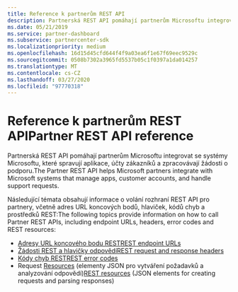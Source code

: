 ```yaml
---
title: Reference k partnerům REST API
description: Partnerská REST API pomáhají partnerům Microsoftu integrovat se systémy Microsoftu, které spravují aplikace, účty zákazníků a zpracovávají žádosti o podporu.
ms.date: 05/21/2019
ms.service: partner-dashboard
ms.subservice: partnercenter-sdk
ms.localizationpriority: medium
ms.openlocfilehash: 16d15d45cfd644f4f9a03ea6f1e67f69eec9529c
ms.sourcegitcommit: 0508b7302a3965fd5537b05c1f0397a1da014257
ms.translationtype: MT
ms.contentlocale: cs-CZ
ms.lasthandoff: 03/27/2020
ms.locfileid: "97770318"
---
```

# <a name="partner-rest-api-reference"></a><span data-ttu-id="bf007-103">Reference k partnerům REST API</span><span class="sxs-lookup"><span data-stu-id="bf007-103">Partner REST API reference</span></span>

<span data-ttu-id="bf007-104">Partnerská REST API pomáhají partnerům Microsoftu integrovat se systémy Microsoftu, které spravují aplikace, účty zákazníků a zpracovávají žádosti o podporu.</span><span class="sxs-lookup"><span data-stu-id="bf007-104">The Partner REST API helps Microsoft partners integrate with Microsoft systems that manage apps, customer accounts, and handle support requests.</span></span>

<span data-ttu-id="bf007-105">Následující témata obsahují informace o volání rozhraní REST API pro partnery, včetně adres URL koncových bodů, hlaviček, kódů chyb a prostředků REST:</span><span class="sxs-lookup"><span data-stu-id="bf007-105">The following topics provide information on how to call Partner REST APIs, including endpoint URLs, headers, error codes and REST resources:</span></span>

* [<span data-ttu-id="bf007-106">Adresy URL koncového bodu REST</span><span class="sxs-lookup"><span data-stu-id="bf007-106">REST endpoint URLs</span></span>](rest-urls.md)
* [<span data-ttu-id="bf007-107">Žádosti REST a hlavičky odpovědí</span><span class="sxs-lookup"><span data-stu-id="bf007-107">REST request and response headers</span></span>](headers.md)
* [<span data-ttu-id="bf007-108">Kódy chyb REST</span><span class="sxs-lookup"><span data-stu-id="bf007-108">REST error codes</span></span>](error-codes.md)
* <span data-ttu-id="bf007-109">Request [Resources](rest-resources.md) (elementy JSON pro vytváření požadavků a analyzování odpovědí)</span><span class="sxs-lookup"><span data-stu-id="bf007-109">[REST resources](rest-resources.md) (JSON elements for creating requests and parsing responses)</span></span>